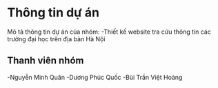 # Thông tin dự án

Mô tả thông tin dự án của nhóm:
-Thiết kế website tra cứu thông tin các trường đại học trên địa bàn Hà Nội

## Thanh viên nhóm
-Nguyễn Minh Quân
-Dương Phúc Quốc
-Bùi Trần Việt Hoàng